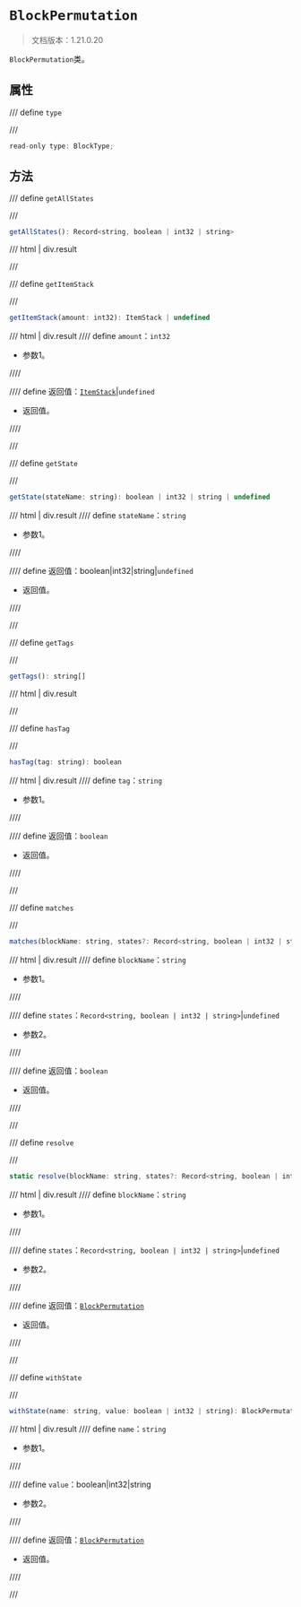 # `BlockPermutation`

> 文档版本：1.21.0.20

`BlockPermutation`类。

## 属性

/// define
`type`


///

```js
read-only type: BlockType;
```


## 方法

/// define
`getAllStates`


///

```js
getAllStates(): Record<string, boolean | int32 | string>
```

/// html | div.result

///


/// define
`getItemStack`


///

```js
getItemStack(amount: int32): ItemStack | undefined
```

/// html | div.result
//// define
`amount`：`int32`

- 参数1。


////

//// define
返回值：[`ItemStack`](./itemstack.md)|`undefined`

- 返回值。


////

///


/// define
`getState`


///

```js
getState(stateName: string): boolean | int32 | string | undefined
```

/// html | div.result
//// define
`stateName`：`string`

- 参数1。


////

//// define
返回值：boolean|int32|string|`undefined`

- 返回值。


////

///


/// define
`getTags`


///

```js
getTags(): string[]
```

/// html | div.result

///


/// define
`hasTag`


///

```js
hasTag(tag: string): boolean
```

/// html | div.result
//// define
`tag`：`string`

- 参数1。


////

//// define
返回值：`boolean`

- 返回值。


////

///


/// define
`matches`


///

```js
matches(blockName: string, states?: Record<string, boolean | int32 | string>): boolean
```

/// html | div.result
//// define
`blockName`：`string`

- 参数1。


////

//// define
`states`：`Record<string, boolean | int32 | string>`|`undefined`

- 参数2。


////

//// define
返回值：`boolean`

- 返回值。


////

///


/// define
`resolve`


///

```js
static resolve(blockName: string, states?: Record<string, boolean | int32 | string>): BlockPermutation
```

/// html | div.result
//// define
`blockName`：`string`

- 参数1。


////

//// define
`states`：`Record<string, boolean | int32 | string>`|`undefined`

- 参数2。


////

//// define
返回值：[`BlockPermutation`](./blockpermutation.md)

- 返回值。


////

///


/// define
`withState`


///

```js
withState(name: string, value: boolean | int32 | string): BlockPermutation
```

/// html | div.result
//// define
`name`：`string`

- 参数1。


////

//// define
`value`：boolean|int32|string

- 参数2。


////

//// define
返回值：[`BlockPermutation`](./blockpermutation.md)

- 返回值。


////

///

